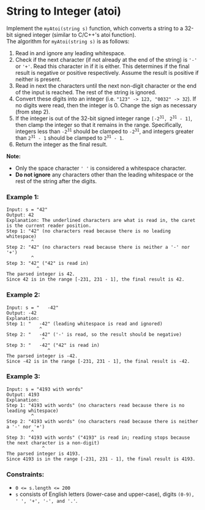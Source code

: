 # String to Integer (atoi)
<p>
Implement the <code>myAtoi(string s)</code> function, which converts a string to a 32-bit signed integer (similar to C/C++'s atoi function).
<br>
The algorithm for <code>myAtoi(string s)</code> is as follows:
<p>
<ol>
<li>Read in and ignore any leading whitespace.
<li>Check if the next character (if not already at the end of the string) is <code>'-'</code> or <code>'+'</code>. Read this character in if it is either. This determines if the final result is negative or positive respectively. Assume the result is positive if neither is present.
<li>Read in next the characters until the next non-digit character or the end of the input is reached. The rest of the string is ignored.
<li>Convert these digits into an integer (i.e. <code>"123" -> 123, "0032" -> 32</code>). If no digits were read, then the integer is 0. Change the sign as necessary (from step 2).
<li>If the integer is out of the 32-bit signed integer range <code>[-2<sup>31</sup>, 2<sup>31</sup> - 1]</code>, then clamp the integer so that it remains in the range. Specifically, integers less than <code>-2<sup>31</sup></code> should be clamped to <code>-2<sup>31</sup></code>, and integers greater than <code>2<sup>31</sup> - 1</code> should be clamped to <code>2<sup>31</sup> - 1</code>.
<li>Return the integer as the final result.
</ol>

<strong>Note:</strong>
<ul>
<li>Only the space character <code>' '</code> is considered a whitespace character.
<li><strong>Do not ignore</strong> any characters other than the leading whitespace or the rest of the string after the digits.
</ul>

### Example 1:
```
Input: s = "42"
Output: 42
Explanation: The underlined characters are what is read in, the caret is the current reader position.
Step 1: "42" (no characters read because there is no leading whitespace)
         ^
Step 2: "42" (no characters read because there is neither a '-' nor '+')
         ^
Step 3: "42" ("42" is read in)
           ^
The parsed integer is 42.
Since 42 is in the range [-231, 231 - 1], the final result is 42.
```

### Example 2:
```
Input: s = "   -42"
Output: -42
Explanation:
Step 1: "   -42" (leading whitespace is read and ignored)
            ^
Step 2: "   -42" ('-' is read, so the result should be negative)
             ^
Step 3: "   -42" ("42" is read in)
               ^
The parsed integer is -42.
Since -42 is in the range [-231, 231 - 1], the final result is -42.
```

### Example 3:
```
Input: s = "4193 with words"
Output: 4193
Explanation:
Step 1: "4193 with words" (no characters read because there is no leading whitespace)
         ^
Step 2: "4193 with words" (no characters read because there is neither a '-' nor '+')
         ^
Step 3: "4193 with words" ("4193" is read in; reading stops because the next character is a non-digit)
             ^
The parsed integer is 4193.
Since 4193 is in the range [-231, 231 - 1], the final result is 4193.
```

### Constraints:
<ul>
<li><code>0 <= s.length <= 200</code>
<li><code>s</code> consists of English letters (lower-case and upper-case), digits <code>(0-9), ' ', '+', '-', and '.'</code>.
</ul>